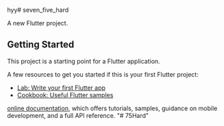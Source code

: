 










































hyy# seven_five_hard

A new Flutter project.

## Getting Started

This project is a starting point for a Flutter application.

A few resources to get you started if this is your first Flutter project:

- [Lab: Write your first Flutter app](https://docs.flutter.dev/get-started/codelab)
- [Cookbook: Useful Flutter samples](https://docs.flutter.dev/cookbook)


[online documentation](https://docs.flutter.dev/), which offers tutorials,
samples, guidance on mobile development, and a full API reference.
"# 75Hard" 
